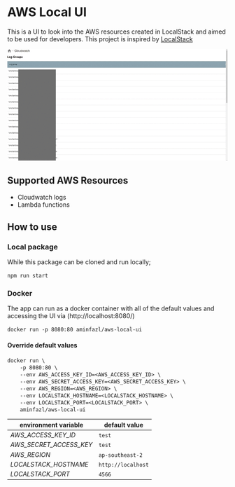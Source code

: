 # AWS Local UI

This is a UI to look into the AWS resources created in LocalStack and aimed to be used for developers.
This project is inspired by [LocalStack](https://github.com/localstack/localstack)

![preview](https://raw.githubusercontent.com/AminFazlMondo/AWS-Local-UI/main/docs/preview.gif)

## Supported AWS Resources

- Cloudwatch logs
- Lambda functions

## How to use

### Local package
While this package can be cloned and run locally;
```
npm run start
```

### Docker
The app can run as a docker container with all of the default values and accessing the UI via (http://localhost:8080/)
```
docker run -p 8080:80 aminfazl/aws-local-ui
```

#### Override default values
```
docker run \
    -p 8080:80 \
    --env AWS_ACCESS_KEY_ID=<AWS_ACCESS_KEY_ID> \
    --env AWS_SECRET_ACCESS_KEY=<AWS_SECRET_ACCESS_KEY> \
    --env AWS_REGION=<AWS_REGION> \
    --env LOCALSTACK_HOSTNAME=<LOCALSTACK_HOSTNAME> \
    --env LOCALSTACK_PORT=<LOCALSTACK_PORT> \
    aminfazl/aws-local-ui
```

environment variable | default value
--- | ---
*AWS_ACCESS_KEY_ID* | `test`
*AWS_SECRET_ACCESS_KEY* | `test`
*AWS_REGION* | `ap-southeast-2`
*LOCALSTACK_HOSTNAME* | `http://localhost`
*LOCALSTACK_PORT* | `4566`
